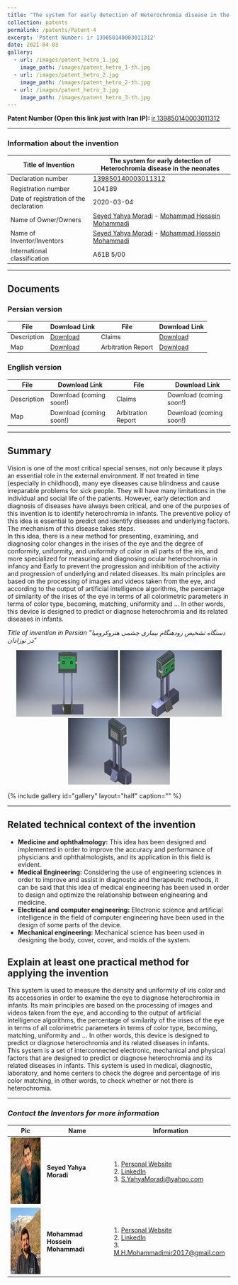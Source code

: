 ```yaml
---
title: "The system for early detection of Heterochromia disease in the neonates"
collection: patents
permalink: /patents/Patent-4
excerpt: 'Patent Number: ir 139850140003011312'
date: 2021-04-03
gallery:
  - url: /images/patent_hetro_1.jpg
    image_path: /images/patent_hetro_1-th.jpg
  - url: /images/patent_hetro_2.jpg
    image_path: /images/patent_hetro_2-th.jpg
  - url: /images/patent_hetro_3.jpg
    image_path: /images/patent_hetro_3-th.jpg
---
```


<b>Patent Number (Open this link just with Iran IP): </b> <a href="https://ipm.ssaa.ir/Search-Result?page=1&DecNo=139850140003011312&RN=104189" target="_blank">ir 139850140003011312</a>

---

### Information about the invention

| Title of Invention | The system for early detection of Heterochromia disease in the neonates |
| -------- | ------ | 
| Declaration number | <a href="https://ipm.ssaa.ir/Search-Result?page=1&DecNo=139850140003011312&RN=104189" target="_blank">139850140003011312</a> |
| Registration number | 104189 |
| Date of registration of the declaration | 2020-03-04 |
| Name of Owner/Owners | <a href="https://about.me/smoradi" target="_blank">Seyed Yahya Moradi</a> - <a href="http://mohammadimh76.github.io/" target="_blank">Mohammad Hossein Mohammadi</a> |
| Name of Inventor/Inventors | <a href="https://about.me/smoradi" target="_blank">Seyed Yahya Moradi</a> - <a href="http://mohammadimh76.github.io/" target="_blank">Mohammad Hossein Mohammadi</a> |
| International classification | A61B 5/00 |

---

## Documents

### Persian version

| File | Download Link | File | Download Link |
| -------- | ------ | -----------| -----------|
| Description | <a href="../files/Patents/Patent-4/Pr/Description/Description-P4-Pr.pdf" target="_blank">Download</a> | Claims | <a href="../files/Patents/Patent-4/Pr/Claims/Claims-P4-Pr.pdf" target="_blank">Download</a> |
| Map | <a href="../files/Patents/Patent-4/Pr/Map/Map-P4-Pr.pdf" target="_blank">Download</a> | Arbitration Report | <a href="../files/Patents/Patent-4/Pr/ArbitrationReport/ArbitrationReport-P4-Pr.pdf" target="_blank">Download</a> |


### English version

| File | Download Link | File | Download Link |
| -------- | ------ | -----------| -----------|
| Description | Download (coming soon!) | Claims | Download (coming soon!) |
| Map | Download (coming soon!) | Arbitration Report | Download (coming soon!) |

---

## Summary
Vision is one of the most critical special senses, not only because it plays an essential role in the external environment. If not treated in time (especially in childhood), many eye diseases cause blindness and cause irreparable problems for sick people. They will have many limitations in the individual and social life of the patients. However, early detection and diagnosis of diseases have always been critical, and one of the purposes of this invention is to identify heterochromia in infants. The preventive policy of this idea is essential to predict and identify diseases and underlying factors. The mechanism of this disease takes steps.<br>
In this idea, there is a new method for presenting, examining, and diagnosing color changes in the irises of the eye and the degree of conformity, uniformity, and uniformity of color in all parts of the iris, and more specialized for measuring and diagnosing ocular heterochromia in infancy and Early to prevent the progression and inhibition of the activity and progression of underlying and related diseases. Its main principles are based on the processing of images and videos taken from the eye, and according to the output of artificial intelligence algorithms, the percentage of similarity of the irises of the eye in terms of all colorimetric parameters in terms of color type, becoming, matching, uniformity and ... In other words, this device is designed to predict or diagnose heterochromia and its related diseases in infants.<br>


<i>Title of invention in Persian "دستگاه تشخیص زودهنگام بیماری چشمی هتروکرومیا در نوزادان"</i>

<p align="center">
  <img width="230" height="150" src='/images/patent_hetro_1.jpg'>
  <img width="230" height="150" src='/images/patent_hetro_2.jpg'>
  <img width="230" height="150" src='/images/patent_hetro_3.jpg'>
</p>




{% include gallery id="gallery" layout="half" caption="" %}



---



## Related technical context of the invention
* <b>Medicine and ophthalmology:</b> This idea has been designed and implemented in order to improve the accuracy and performance of physicians and ophthalmologists, and its application in this field is evident.
* <b>Medical Engineering:</b> Considering the use of engineering sciences in order to improve and assist in diagnostic and therapeutic methods, it can be said that this idea of medical engineering has been used in order to design and optimize the relationship between engineering and medicine.
* <b>Electrical and computer engineering:</b> Electronic science and artificial intelligence in the field of computer engineering have been used in the design of some parts of the device.
* <b>Mechanical engineering:</b> Mechanical science has been used in designing the body, cover, cover, and molds of the system.

## Explain at least one practical method for applying the invention
This system is used to measure the density and uniformity of iris color and its accessories in order to examine the eye to diagnose heterochromia in infants. Its main principles are based on the processing of images and videos taken from the eye, and according to the output of artificial intelligence algorithms, the percentage of similarity of the irises of the eye in terms of all colorimetric parameters in terms of color type, becoming, matching, uniformity and ... In other words, this device is designed to predict or diagnose heterochromia and its related diseases in infants.<br>
This system is a set of interconnected electronic, mechanical and physical factors that are designed to predict or diagnose heterochromia and its related diseases in infants.
This system is used in medical, diagnostic, laboratory, and home centers to check the degree and percentage of iris color matching, in other words, to check whether or not there is heterochromia.

---

### <i>Contact the Inventors for more information</i>


| Pic            | Name   |    Information    |
| --------         | ------ | -----------|
| <img width="150" height="150" src='/images/SeyedYahyaMoradi.png'>    | <b>Seyed Yahya Moradi</b>  | 1. <a href="https://about.me/smoradi" target="_blank">Personal Website</a> <br> 2. <a href="https://www.linkedin.com/in/seyed-yahya-moradi-39138685/" target="_blank">LinkedIn</a> <br> 3. S.YahyaMoradi@yahoo.com       |
| <img width="150" height="150" src='/images/Profile.png'>    | <b>Mohammad Hossein Mohammadi</b>   | 1. <a href="http://mohammadimh76.github.io/" target="_blank">Personal Website</a> <br> 2. <a href="https://www.linkedin.com/in/mohammadimh76/" target="_blank">LinkedIn</a> <br> 3. M.H.Mohammadimir2017@gmail.com              | 




